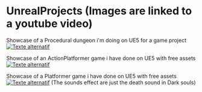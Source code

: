 # UnrealProjects (Images are linked to a youtube video)


Showcase of a Procedural dungeon i'm doing on UE5 for a game project
[![Texte alternatif](https://img.youtube.com/vi/0BdFBNouRqk/0.jpg)](https://www.youtube.com/watch?v=0BdFBNouRqk)

Showcase of an  ActionPlatformer game i have done on UE5 with free assets
[![Texte alternatif](https://img.youtube.com/vi/3PJV0fOOxss/0.jpg)](https:///www.youtube.com/watch?v=3PJV0fOOxss)

Showcase of a Platformer game i have done on UE5 with free assets
[![Texte alternatif](https://img.youtube.com/vi/K7gWEs7FPag/0.jpg)](https://www.youtube.com/watch?v=K7gWEs7FPag)
(The sounds effect are just the death sound in Dark souls)
